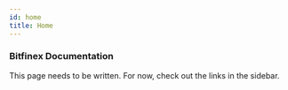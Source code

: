 ```yaml
---
id: home
title: Home
---
```


### Bitfinex Documentation

This page needs to be written. For now, check out the links in the sidebar.
